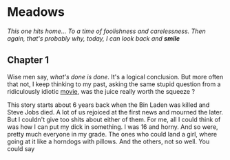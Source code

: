 # Meadows

_This one hits home... To a time of foolishness and carelessness. Then again, that's probably why, today, I can look back and **smile**_

## Chapter 1

Wise men say, _what's done is done_. It's a logical conclusion. But more often that not, I keep thinking to my past, asking the same stupid question from a ridiculously idiotic [movie](http://www.imdb.com/title/tt0265208/), was the juice really worth the squeeze ? 

This story starts about 6 years back when the Bin Laden was killed and Steve Jobs died. A lot of us rejoiced at the first news and mourned the later. But I couldn't give too shits about either of them. For me, all I could think of was how I can put my dick in something. I was 16 and horny. And so were, pretty much everyone in my grade. The ones who could land a girl, where going at it like a horndogs with pillows. And the others, not so well. You could say



